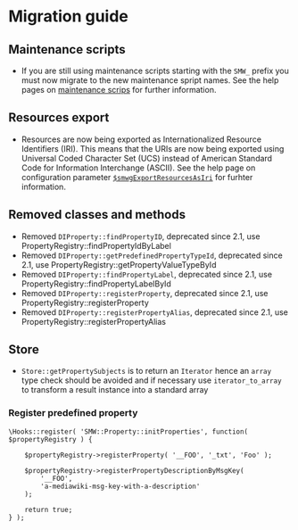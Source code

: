 # Migration guide

## Maintenance scripts

- If you are still using maintenance scripts starting with the `SMW_` prefix
  you must now migrate to the new maintenance spript names. See the help pages
  on [maintenance scrips](https://www.semantic-mediawiki.org/wiki/Help:Maintenance_scripts) for further information.

## Resources export

- Resources are now being exported as Internationalized Resource Identifiers (IRI).
  This means that the URIs are now being exported using Universal Coded Character
  Set (UCS) instead of American Standard Code for Information Interchange (ASCII).
  See the help page on configuration parameter [`$smwgExportResourcesAsIri`](https://www.semantic-mediawiki.org/wiki/Help:$smwgExportResourcesAsIri)
  for furhter information.

## Removed classes and methods

- Removed `DIProperty::findPropertyID`, deprecated since 2.1, use PropertyRegistry::findPropertyIdByLabel
- Removed `DIProperty::getPredefinedPropertyTypeId`, deprecated since 2.1, use PropertyRegistry::getPropertyValueTypeById
- Removed `DIProperty::findPropertyLabel`, deprecated since 2.1, use PropertyRegistry::findPropertyLabelById
- Removed `DIProperty::registerProperty`, deprecated since 2.1, use PropertyRegistry::registerProperty
- Removed `DIProperty::registerPropertyAlias`, deprecated since 2.1, use PropertyRegistry::registerPropertyAlias

## Store

- `Store::getPropertySubjects` is to return an `Iterator` hence an `array`
  type check should be avoided and if necessary use `iterator_to_array` to
  transform a result instance into a standard array

### Register predefined property

```
\Hooks::register( 'SMW::Property::initProperties', function( $propertyRegistry ) {

	$propertyRegistry->registerProperty( '__FOO', '_txt', 'Foo' );

	$propertyRegistry->registerPropertyDescriptionByMsgKey(
		'__FOO',
		'a-mediawiki-msg-key-with-a-description'
	);

	return true;
} );
```
